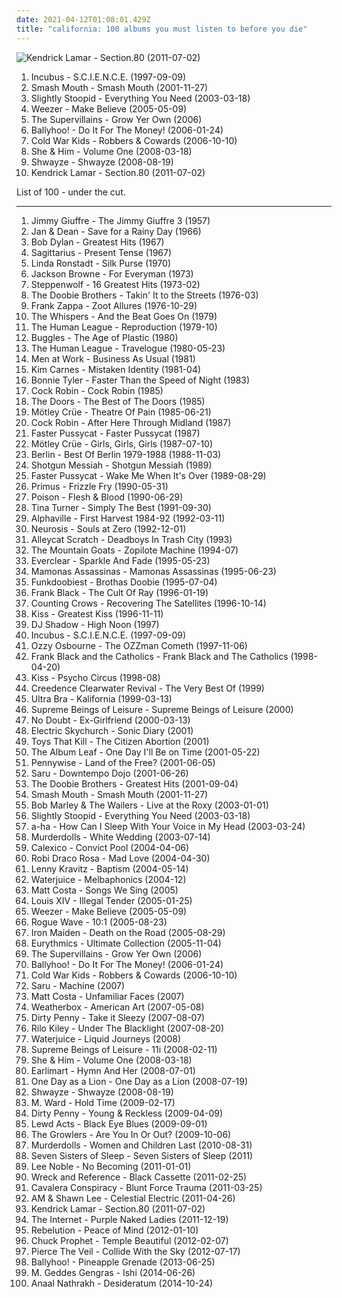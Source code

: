 ```yaml
---
date: 2021-04-12T01:08:01.429Z
title: "california: 100 albums you must listen to before you die"
---
```

![Kendrick Lamar - Section.80 (2011-07-02)](http://coverartarchive.org/release/d0b24c41-8562-47fb-bfe7-5f03397c41c7/24260710820-500.jpg "Kendrick Lamar - Section.80 (2011-07-02)")
<ol class="albums">
<li data-cover="http://coverartarchive.org/release/18622368-24e9-45ce-93d5-be2e4f45b3b3/8631104442-500.jpg" data-tags="alternative rock, funk metal, rock" role="button">Incubus - S.C.I.E.N.C.E. (1997-09-09)</li>
<li data-cover="http://coverartarchive.org/release/9e1c338f-5943-4841-9277-e7fa46f4b8b4/27059900433-500.jpg" data-tags="rock" role="button">Smash Mouth - Smash Mouth (2001-11-27)</li>
<li data-cover="https://img.discogs.com/KgBjHyjGEwqcvfrXOmPth4FEFFQ=/fit-in/600x601/filters:strip_icc():format(jpeg):mode_rgb():quality(90)/discogs-images/R-3576516-1336355004.jpeg.jpg" data-tags="reggae, ska, summer" role="button">Slightly Stoopid - Everything You Need (2003-03-18)</li>
<li data-cover="https://img.discogs.com/SHetkSfGHW-U4A2apVnf3wIXPFM=/fit-in/600x510/filters:strip_icc():format(jpeg):mode_rgb():quality(90)/discogs-images/R-8055634-1493610768-2742.jpeg.jpg" data-tags="rock, alternative rock, alternative" role="button">Weezer - Make Believe (2005-05-09)</li>
<li data-cover="https://img.discogs.com/C-GIJ37K5lw77l09qevF9Di2VP0=/fit-in/600x600/filters:strip_icc():format(jpeg):mode_rgb():quality(90)/discogs-images/R-3625999-1439766596-5010.jpeg.jpg" data-tags="chill, reggae, surf, ska, summer, california, dancehall, beach, baixar depois, happy music for work" role="button">The Supervillains - Grow Yer Own (2006)</li>
<li data-cover="http://coverartarchive.org/release/abc685a8-6339-4b71-bd30-1fb9b4b48ae1/2203270543-500.jpg" data-tags="chill, reggae, surf, summer, california, beach, reggae-rock, bally, happy music for work" role="button">Ballyhoo! - Do It For The Money! (2006-01-24)</li>
<li data-cover="http://coverartarchive.org/release/1cd89dd6-158f-43c8-8a36-70546defb4a9/16174037445-500.jpg" data-tags="indie, indie rock" role="button">Cold War Kids - Robbers & Cowards (2006-10-10)</li>
<li data-cover="http://coverartarchive.org/release/ee79e860-68e7-46ad-bebb-8a003a1dc7a4/4804280407-500.jpg" data-tags="indie" role="button">She & Him - Volume One (2008-03-18)</li>
<li data-cover="http://coverartarchive.org/release/f35cde40-667b-4174-b734-d1a50ca0d2e7/5943910410-500.jpg" data-tags="summer, hip hop" role="button">Shwayze - Shwayze (2008-08-19)</li>
<li data-cover="http://coverartarchive.org/release/d0b24c41-8562-47fb-bfe7-5f03397c41c7/24260710820-500.jpg" data-tags="hip-hop, hip hop, west coast rap, conscious hip hop" role="button">Kendrick Lamar - Section.80 (2011-07-02)</li>
</ol>
List of 100 - under the cut.
<!-- more -->

_________________

<ol class="albums">
<li data-cover="https://img.discogs.com/eKmVQ3jawWL8Kor54UtX-7XS69o=/fit-in/320x319/filters:strip_icc():format(jpeg):mode_rgb():quality(90)/discogs-images/R-3377981-1328028506.jpeg.jpg" data-tags="jazz, minimal, california, west coast, cool jazz, 50s, west coast jazz, penguin, j giuffre" role="button">
Jimmy Giuffre - The Jimmy Giuffre 3 (1957)
</li>
<li data-cover="http://coverartarchive.org/release/c24ea549-68ea-46a0-b71d-e6466cc99f2f/22879223145-500.jpg" data-tags="oldies, california" role="button">
Jan & Dean - Save for a Rainy Day (1966)
</li>
<li data-cover="http://coverartarchive.org/release/67e712d4-73f7-3065-a749-601e0e9c625a/19371903124-500.jpg" data-tags="folk, 60s" role="button">
Bob Dylan - Greatest Hits (1967)
</li>
<li data-cover="http://coverartarchive.org/release/7bab58a3-1769-467e-9d30-4a2b2761019d/27584215433-500.jpg" data-tags="sunshine pop, psychedelic" role="button">
Sagittarius - Present Tense (1967)
</li>
<li data-cover="http://coverartarchive.org/release/c0bf289a-027a-442e-9e89-3ef768643799/8974591679-500.jpg" data-tags="country, country-rock, americana, oldies, folk rock, california, country-soul, glamorous album covers" role="button">
Linda Ronstadt - Silk Purse (1970)
</li>
<li data-cover="http://coverartarchive.org/release/9e092283-a7e9-401c-8b35-19c11cf09a39/1609567339-500.jpg" data-tags="classic rock, singer-songwriter, rock" role="button">
Jackson Browne - For Everyman (1973)
</li>
<li data-cover="http://coverartarchive.org/release/1aca4a06-8f21-4aaa-a049-d1758a111589/5814230484-500.jpg" data-tags="classic rock" role="button">
Steppenwolf - 16 Greatest Hits (1973-02)
</li>
<li data-cover="https://img.discogs.com/M_ZVuQFLxzs_z7c7S7ImZQ63vzY=/fit-in/600x600/filters:strip_icc():format(jpeg):mode_rgb():quality(90)/discogs-images/R-2369724-1280409142.jpeg.jpg" data-tags="70s, classic rock, soft rock" role="button">
The Doobie Brothers - Takin' It to the Streets (1976-03)
</li>
<li data-cover="http://coverartarchive.org/release/269ba8d1-50df-44d5-b60a-8e6120c1e625/27697084492-500.jpg" data-tags="rock, 70s, progressive rock, zappa" role="button">
Frank Zappa - Zoot Allures (1976-10-29)
</li>
<li data-cover="https://img.discogs.com/mK9_2G3wZ8zxNnMYbseUedWhz6Q=/fit-in/600x523/filters:strip_icc():format(jpeg):mode_rgb():quality(90)/discogs-images/R-3282438-1323820188.jpeg.jpg" data-tags="disco, pop, soul, funk" role="button">
The Whispers - And the Beat Goes On (1979)
</li>
<li data-cover="http://coverartarchive.org/release/e5ce46a7-6cd5-4890-9cc9-e307d6b5189b/16396187399-500.jpg" data-tags="electronic, new wave" role="button">
The Human League - Reproduction (1979-10)
</li>
<li data-cover="http://coverartarchive.org/release/5345137c-dc6e-4d56-9bf8-19d270c27155/2823550916-500.jpg" data-tags="80s" role="button">
Buggles - The Age of Plastic (1980)
</li>
<li data-cover="http://coverartarchive.org/release/07a9c6c3-dc06-3e0f-b4e1-18008a72e066/3775539290-500.jpg" data-tags="80s, electronic" role="button">
The Human League - Travelogue (1980-05-23)
</li>
<li data-cover="https://img.discogs.com/TxLsEOQafZcd7-FZAUgQAAYb720=/fit-in/567x559/filters:strip_icc():format(jpeg):mode_rgb():quality(90)/discogs-images/R-952873-1193960761.jpeg.jpg" data-tags="80s" role="button">
Men at Work - Business As Usual (1981)
</li>
<li data-cover="http://coverartarchive.org/release/2e3ad57d-da42-489f-8032-8b4b2b63478b/24154851314-500.jpg" data-tags="80s" role="button">
Kim Carnes - Mistaken Identity (1981-04)
</li>
<li data-cover="http://coverartarchive.org/release/7a9017e4-cd8a-4375-803c-52edb9c173ce/23446264259-500.jpg" data-tags="female vocalists, 80s" role="button">
Bonnie Tyler - Faster Than the Speed of Night (1983)
</li>
<li data-cover="https://img.discogs.com/Xo8QfqoStq0IfuqF7VeQ-iKpmm0=/fit-in/600x584/filters:strip_icc():format(jpeg):mode_rgb():quality(90)/discogs-images/R-666440-1148231790.jpeg.jpg" data-tags="80s" role="button">
Cock Robin - Cock Robin (1985)
</li>
<li data-cover="https://img.discogs.com/fFEJ6AJ-UUlkXDMBnTn2PULqNxE=/fit-in/600x543/filters:strip_icc():format(jpeg):mode_rgb():quality(90)/discogs-images/R-397370-1604657610-1339.jpeg.jpg" data-tags="classic rock" role="button">
The Doors - The Best of The Doors (1985)
</li>
<li data-cover="http://coverartarchive.org/release/9fa22883-2046-3258-bb49-f9a102a8dcb0/6021690450-500.jpg" data-tags="glam metal" role="button">
Mötley Crüe - Theatre Of Pain (1985-06-21)
</li>
<li data-cover="https://img.discogs.com/vWbKke-n1E47AdkBDxZWSwQBr9E=/fit-in/600x598/filters:strip_icc():format(jpeg):mode_rgb():quality(90)/discogs-images/R-977832-1180042748.jpeg.jpg" data-tags="80s, singer-songwriter, american, california, pop-rock, synth rock, emotive vocals" role="button">
Cock Robin - After Here Through Midland (1987)
</li>
<li data-cover="http://coverartarchive.org/release/0d42068d-ca5d-46d5-b1ea-0021ade6d384/15596864588-500.jpg" data-tags="hard rock, glam metal, glam punk" role="button">
Faster Pussycat - Faster Pussycat (1987)
</li>
<li data-cover="https://img.discogs.com/vPBaPOfGv-s6atEihUmcIAsTGqA=/fit-in/240x240/filters:strip_icc():format(jpeg):mode_rgb():quality(90)/discogs-images/R-2078409-1262748089.jpeg.jpg" data-tags="hard rock, glam metal" role="button">
Mötley Crüe - Girls, Girls, Girls (1987-07-10)
</li>
<li data-cover="http://coverartarchive.org/release/54505d79-b295-4a60-9cd3-06f6c6c5bdda/26499964153-500.jpg" data-tags="pop, 80s, alternative, you dont know, take my breath away, like flames" role="button">
Berlin - Best Of Berlin 1979-1988 (1988-11-03)
</li>
<li data-cover="http://coverartarchive.org/release/f4b97ffa-c5a4-4fd9-afb8-26db55f8fd97/7620162165-500.jpg" data-tags="heavy metal, metal, rock, 80s, hard rock, california, glam rock, los angeles, sweden, 1980s, wants, hollywood, glam metal, skovde, 80s hard rock" role="button">
Shotgun Messiah - Shotgun Messiah (1989)
</li>
<li data-cover="http://coverartarchive.org/release/f287a508-e5d9-4a21-bae6-3d087766631d/15359454326-500.jpg" data-tags="80s" role="button">
Faster Pussycat - Wake Me When It's Over (1989-08-29)
</li>
<li data-cover="https://img.discogs.com/YqqCs70buzegtoFW7myFLVnsQ8U=/fit-in/600x607/filters:strip_icc():format(jpeg):mode_rgb():quality(90)/discogs-images/R-3000806-1508266484-8892.jpeg.jpg" data-tags="funk metal" role="button">
Primus - Frizzle Fry (1990-05-31)
</li>
<li data-cover="https://img.discogs.com/1NhEAQMIX2BYQNSDR_IK3cgEahQ=/fit-in/350x447/filters:strip_icc():format(jpeg):mode_rgb():quality(90)/discogs-images/R-1794097-1292467255.jpeg.jpg" data-tags="hair metal" role="button">
Poison - Flesh & Blood (1990-06-29)
</li>
<li data-cover="http://coverartarchive.org/release/37b83a51-256e-4872-a297-0baf93799511/5311880688-500.jpg" data-tags="pop, rock, soul" role="button">
Tina Turner - Simply The Best (1991-09-30)
</li>
<li data-cover="https://img.discogs.com/Z-qLmYF2HX0loUjDQE8HLpW-eas=/fit-in/600x604/filters:strip_icc():format(jpeg):mode_rgb():quality(90)/discogs-images/R-105652-1460366131-7364.jpeg.jpg" data-tags="80s" role="button">
Alphaville - First Harvest 1984-92 (1992-03-11)
</li>
<li data-cover="http://coverartarchive.org/release/64bb2d1b-e4ab-4808-be16-5466264c2e65/20845677913-500.jpg" data-tags="sludge, sludge metal, post-metal" role="button">
Neurosis - Souls at Zero (1992-12-01)
</li>
<li data-cover="https://img.discogs.com/WINi9yJxQaoVmj-5UlD1ydBnZek=/fit-in/500x500/filters:strip_icc():format(jpeg):mode_rgb():quality(90)/discogs-images/R-3753802-1343002264-7364.jpeg.jpg" data-tags="heavy metal, rock, hard rock, hair metal, 90s, california, 1990s, wants, glam metal, sleaze rock, hollywood glam" role="button">
Alleycat Scratch - Deadboys In Trash City (1993)
</li>
<li data-cover="http://coverartarchive.org/release/07133990-91fd-4352-bf3c-0ed20b3dfcca/5642257386-500.jpg" data-tags="folk, acoustic, lo-fi, folk rock" role="button">
The Mountain Goats - Zopilote Machine (1994-07)
</li>
<li data-cover="https://img.discogs.com/ET7Yy8_knfXR_aToSfd-_4mULc8=/fit-in/600x600/filters:strip_icc():format(jpeg):mode_rgb():quality(90)/discogs-images/R-1750670-1333630000.jpeg.jpg" data-tags="alternative rock, 90s, rock" role="button">
Everclear - Sparkle And Fade (1995-05-23)
</li>
<li data-cover="http://coverartarchive.org/release/9afdbf41-9cfb-4318-9bab-0d67c5973958/18297764373-500.jpg" data-tags="mamonas assassinas, brazilian, rock, 90s" role="button">
Mamonas Assassinas - Mamonas Assassinas (1995-06-23)
</li>
<li data-cover="http://coverartarchive.org/release/0f6fe239-d416-4dbb-9f80-86cd5d6428f9/22927814474-500.jpg" data-tags="rap" role="button">
Funkdoobiest - Brothas Doobie (1995-07-04)
</li>
<li data-cover="http://coverartarchive.org/release/bd3070ca-bbc3-4f90-94ae-fb009ff7e882/15482523249-500.jpg" data-tags="alternative, alternative rock" role="button">
Frank Black - The Cult Of Ray (1996-01-19)
</li>
<li data-cover="http://coverartarchive.org/release/328bc43b-a81a-4dc0-844f-1a27880e5fb2/12059016173-500.jpg" data-tags="rock, 90s, alternative rock" role="button">
Counting Crows - Recovering The Satellites (1996-10-14)
</li>
<li data-cover="http://coverartarchive.org/release/7566242e-c2f6-46ab-8584-93c7da59d08c/3167170521-500.jpg" data-tags="classic rock, hard rock" role="button">
Kiss - Greatest Kiss (1996-11-11)
</li>
<li data-cover="https://img.discogs.com/LKGengt1EEYBlhlVPUr2bvigL7I=/fit-in/600x600/filters:strip_icc():format(jpeg):mode_rgb():quality(90)/discogs-images/R-339447-1606953095-5768.jpeg.jpg" data-tags="trip hop" role="button">
DJ Shadow - High Noon (1997)
</li>
<li data-cover="http://coverartarchive.org/release/18622368-24e9-45ce-93d5-be2e4f45b3b3/8631104442-500.jpg" data-tags="alternative rock, funk metal, rock" role="button">
Incubus - S.C.I.E.N.C.E. (1997-09-09)
</li>
<li data-cover="https://img.discogs.com/z_Leq-x3MaeNpNxEImylgrSCaqM=/fit-in/597x469/filters:strip_icc():format(jpeg):mode_rgb():quality(90)/discogs-images/R-16145182-1604193009-7453.jpeg.jpg" data-tags="heavy metal, ozzy osbourne" role="button">
Ozzy Osbourne - The OZZman Cometh (1997-11-06)
</li>
<li data-cover="https://img.discogs.com/oOu0tXKOjtAdbvdCWJVZx4JSIvU=/fit-in/600x600/filters:strip_icc():format(jpeg):mode_rgb():quality(90)/discogs-images/R-400111-1243787011.jpeg.jpg" data-tags="indie, rock, alternative, indie rock" role="button">
Frank Black and the Catholics - Frank Black and The Catholics (1998-04-20)
</li>
<li data-cover="https://img.discogs.com/r43wbr3V_mNGe0S-t43kD_MhehM=/fit-in/566x566/filters:strip_icc():format(jpeg):mode_rgb():quality(90)/discogs-images/R-2144658-1266427258.jpeg.jpg" data-tags="hard rock" role="button">
Kiss - Psycho Circus (1998-08)
</li>
<li data-cover="http://coverartarchive.org/release/55bae79d-432f-4cc5-8fb9-237e385a399d/3093855907-500.jpg" data-tags="classic rock" role="button">
Creedence Clearwater Revival - The Very Best Of (1999)
</li>
<li data-cover="https://via.placeholder.com/450" data-tags="finnish" role="button">
Ultra Bra - Kalifornia (1999-03-13)
</li>
<li data-cover="https://img.discogs.com/YCFztdICySQEZ6VJPuQmnF_7joE=/fit-in/600x595/filters:strip_icc():format(jpeg):mode_rgb():quality(90)/discogs-images/R-50408-1264860782.jpeg.jpg" data-tags="trip-hop, uutta jazzia, acid lounge, smooth lounge, jazzy female vocal, serve chilled, jazzy flavoured, downtempo influences, vocal-lounge, city lounge, vocal downtempo, my-love, acoustic groove, chillout downtempo, lounge downtempo, jazz-trip, alternative lounge, genre: downtempo, lounge chill, lounge-tech, smoothly sexy sounding, groove lounge, electronic lounge jazz, lounge electronic, lounge uptempo, my lounge room, sweet downtempo, ouahhhhh, tropcool, chillounge1, chill chill, jazzy vibes, lounge at home two, lounge at home tres, chillair, 1st vine, awesome downtempo, epic lounge, genre:downtempo, sexy sounding, uuta jazzia, uutta jazziz" role="button">
Supreme Beings of Leisure - Supreme Beings of Leisure (2000)
</li>
<li data-cover="https://img.discogs.com/QvTFUwGi6I7hQo3_DPcaGwpi3s8=/fit-in/588x451/filters:strip_icc():format(jpeg):mode_rgb():quality(90)/discogs-images/R-2580683-1291704797.jpeg.jpg" data-tags="vocal, punk, 90s, retro, california, female vocalist, ex-girlfriend" role="button">
No Doubt - Ex-Girlfriend (2000-03-13)
</li>
<li data-cover="https://img.discogs.com/0BMHQvDhsMbK24jC_JDbAD79qGY=/fit-in/600x593/filters:strip_icc():format(jpeg):mode_rgb():quality(90)/discogs-images/R-135827-1306150689.jpeg.jpg" data-tags="ambient, usa, cafe del mar, american, california, west coast, psytrance, los angeles, elektronic beats, american artist, united states, from: usa, american brilliance, american indie, california artists, usa artists, california local, american dream, california dreaming, west coast underground, los angeles ca, west-coast, west coast chill, from california, usa underground, california sunshine, from: california, california usa, usa: california, american musician, los angeles music, los-angeles, california coast, flowmotion, location:us:ca:los angeles, los angeles underground" role="button">
Electric Skychurch - Sonic Diary (2001)
</li>
<li data-cover="http://coverartarchive.org/release/fb2c4ffe-19da-4ae8-b03b-d8bab4af9eaf/26767251716-500.jpg" data-tags="indie, pop, rock, punk, alternative, alternative rock, indie rock, pop punk, california, pop-punk, san pedro, bidding jointly, chased credit, pavao velvel, several kits, truncated prey" role="button">
Toys That Kill - The Citizen Abortion (2001)
</li>
<li data-cover="http://coverartarchive.org/release/ac46568e-7818-4351-8d8a-a59ce427e636/21974963842-500.jpg" data-tags="post-rock" role="button">
The Album Leaf - One Day I'll Be on Time (2001-05-22)
</li>
<li data-cover="http://coverartarchive.org/release/9d66266b-541a-4918-a172-d2d0b83f93fa/3350220596-500.jpg" data-tags="punk rock" role="button">
Pennywise - Land of the Free? (2001-06-05)
</li>
<li data-cover="http://coverartarchive.org/release/b4aa0d3c-275f-48f3-872c-2ea08fd43ec8/3403917566-500.jpg" data-tags="trip-hop" role="button">
Saru - Downtempo Dojo (2001-06-26)
</li>
<li data-cover="https://img.discogs.com/fErH9_mBcl6puW-59TAgxy0clT0=/fit-in/600x583/filters:strip_icc():format(jpeg):mode_rgb():quality(90)/discogs-images/R-5197697-1412776090-1894.jpeg.jpg" data-tags="classic rock, 70s, male vocalists" role="button">
The Doobie Brothers - Greatest Hits (2001-09-04)
</li>
<li data-cover="http://coverartarchive.org/release/9e1c338f-5943-4841-9277-e7fa46f4b8b4/27059900433-500.jpg" data-tags="rock" role="button">
Smash Mouth - Smash Mouth (2001-11-27)
</li>
<li data-cover="http://coverartarchive.org/release/27b9ce41-b41a-40e4-84ed-8b8b0b05aced/17727060977-500.jpg" data-tags="reggae, california, live, 1970s, 2000s, live album, live recording, bob marley and the wailers, live at the roxy, west hollywood, surf puro, k1r7m, roxy theatre" role="button">
Bob Marley & The Wailers - Live at the Roxy (2003-01-01)
</li>
<li data-cover="https://img.discogs.com/KgBjHyjGEwqcvfrXOmPth4FEFFQ=/fit-in/600x601/filters:strip_icc():format(jpeg):mode_rgb():quality(90)/discogs-images/R-3576516-1336355004.jpeg.jpg" data-tags="reggae, ska, summer" role="button">
Slightly Stoopid - Everything You Need (2003-03-18)
</li>
<li data-cover="https://img.discogs.com/ai0y-shUNue13Ebf3Za1Hf2vIHE=/fit-in/600x592/filters:strip_icc():format(jpeg):mode_rgb():quality(90)/discogs-images/R-2225856-1456197354-6151.jpeg.jpg" data-tags="pop, 80s" role="button">
a-ha - How Can I Sleep With Your Voice in My Head (2003-03-24)
</li>
<li data-cover="https://img.discogs.com/uaW5m5uHyJ5NEthgYpWrPEf7mw4=/fit-in/600x536/filters:strip_icc():format(jpeg):mode_rgb():quality(90)/discogs-images/R-765180-1549047459-5428.jpeg.jpg" data-tags="heavy metal, horror punk" role="button">
Murderdolls - White Wedding (2003-07-14)
</li>
<li data-cover="http://coverartarchive.org/release/8edf887c-f8ee-4663-af02-0a5117acc808/7941540099-500.jpg" data-tags="americana, alt-country" role="button">
Calexico - Convict Pool (2004-04-06)
</li>
<li data-cover="https://via.placeholder.com/450" data-tags="california, latin rock, rock en español, calma, dancing in the rain, do you remember, mad love, robi, robi robi, my eyes adore you, cheap on dodax" role="button">
Robi Draco Rosa - Mad Love (2004-04-30)
</li>
<li data-cover="https://img.discogs.com/0X-qSTPg_-xJSoxRcp53mGMPHVM=/fit-in/387x350/filters:strip_icc():format(jpeg):mode_rgb():quality(90)/discogs-images/R-7199937-1452279474-1872.jpeg.jpg" data-tags="rock" role="button">
Lenny Kravitz - Baptism (2004-05-14)
</li>
<li data-cover="http://coverartarchive.org/release/ec815da1-1eb9-4f7a-836b-cd07db690436/28399282774-500.jpg" data-tags="electronica, ambient, dub, american, california, west coast, 00s, the sound of san francisco, elektronic beats, american artist, bay area, from: usa, neu, bay-area, bay area underground, bay area i like, sweet california, bay area bands, california indie, west coast sound, american indie, california artists, sf bay area, california local, american dream, bay area music, california dreaming, west coast underground, san francisco bay area, san francisco bands, san francisco ca, west-coast, san-francisco, west coast chill, west coast indie, from california, bay area indie, california sunshine, san francisco summer, from: california, california usa, san francisco indie, american musician, california coast, san francisco scene, sf bay area scene, investig, san francisco band, bay area best, vaporvent, from: sanfrancisco usa, san francisco music" role="button">
Waterjuice - Melbaphonics (2004-12)
</li>
<li data-cover="https://via.placeholder.com/450" data-tags="singer-songwriter, acoustic" role="button">
Matt Costa - Songs We Sing (2005)
</li>
<li data-cover="http://coverartarchive.org/release/515953ae-536a-4b3a-b211-ee5bdea3203a/28743679556-500.jpg" data-tags="alternative, rock, alternative rock, indie rock" role="button">
Louis XIV - Illegal Tender (2005-01-25)
</li>
<li data-cover="https://img.discogs.com/SHetkSfGHW-U4A2apVnf3wIXPFM=/fit-in/600x510/filters:strip_icc():format(jpeg):mode_rgb():quality(90)/discogs-images/R-8055634-1493610768-2742.jpeg.jpg" data-tags="rock, alternative rock, alternative" role="button">
Weezer - Make Believe (2005-05-09)
</li>
<li data-cover="https://img.discogs.com/YzREtLsnDB92FIzfwnD_79BLEX8=/fit-in/600x589/filters:strip_icc():format(jpeg):mode_rgb():quality(90)/discogs-images/R-1234223-1202586903.jpeg.jpg" data-tags="indie pop" role="button">
Rogue Wave - 10:1 (2005-08-23)
</li>
<li data-cover="https://img.discogs.com/Eqkgg2bf05VzfO8QewZ0xJGwY9M=/fit-in/400x398/filters:strip_icc():format(jpeg):mode_rgb():quality(90)/discogs-images/R-2765855-1300047081.jpeg.jpg" data-tags="heavy metal" role="button">
Iron Maiden - Death on the Road (2005-08-29)
</li>
<li data-cover="http://coverartarchive.org/release/e2b358e9-7008-31b2-9983-06ddf5714a24/5901913185-500.jpg" data-tags="new wave" role="button">
Eurythmics - Ultimate Collection (2005-11-04)
</li>
<li data-cover="https://img.discogs.com/C-GIJ37K5lw77l09qevF9Di2VP0=/fit-in/600x600/filters:strip_icc():format(jpeg):mode_rgb():quality(90)/discogs-images/R-3625999-1439766596-5010.jpeg.jpg" data-tags="chill, reggae, surf, ska, summer, california, dancehall, beach, baixar depois, happy music for work" role="button">
The Supervillains - Grow Yer Own (2006)
</li>
<li data-cover="http://coverartarchive.org/release/abc685a8-6339-4b71-bd30-1fb9b4b48ae1/2203270543-500.jpg" data-tags="chill, reggae, surf, summer, california, beach, reggae-rock, bally, happy music for work" role="button">
Ballyhoo! - Do It For The Money! (2006-01-24)
</li>
<li data-cover="http://coverartarchive.org/release/1cd89dd6-158f-43c8-8a36-70546defb4a9/16174037445-500.jpg" data-tags="indie, indie rock" role="button">
Cold War Kids - Robbers & Cowards (2006-10-10)
</li>
<li data-cover="http://coverartarchive.org/release/b8484632-f278-49c9-9d34-90764bf9f253/9511511931-500.jpg" data-tags="electronic, ambient" role="button">
Saru - Machine (2007)
</li>
<li data-cover="https://img.discogs.com/cuIkcBdTuIrRCi7WaxPEwF74I74=/fit-in/250x250/filters:strip_icc():format(jpeg):mode_rgb():quality(90)/discogs-images/R-1211990-1588552261-4809.jpeg.jpg" data-tags="indie, rock, singer-songwriter" role="button">
Matt Costa - Unfamiliar Faces (2007)
</li>
<li data-cover="http://coverartarchive.org/release/51bf2457-830e-472d-875d-b00746e4bea4/20887472511-500.jpg" data-tags="indie" role="button">
Weatherbox - American Art (2007-05-08)
</li>
<li data-cover="http://coverartarchive.org/release/983acf65-7ffe-403b-bd07-a0465422073f/2997475828-500.jpg" data-tags="california, 2000s, united states, santa cruz, glam metal, sleaze rock" role="button">
Dirty Penny - Take it Sleezy (2007-08-07)
</li>
<li data-cover="https://img.discogs.com/bl4vspegq3dbuH24SEtRmJQhnEM=/fit-in/600x579/filters:strip_icc():format(jpeg):mode_rgb():quality(90)/discogs-images/R-1853857-1296769804.jpeg.jpg" data-tags="indie pop" role="button">
Rilo Kiley - Under The Blacklight (2007-08-20)
</li>
<li data-cover="https://img.discogs.com/58m6T0daIM0TzKcigGlGi8KR15Q=/fit-in/600x600/filters:strip_icc():format(jpeg):mode_rgb():quality(90)/discogs-images/R-3832444-1370809627-1386.jpeg.jpg" data-tags="electronica, psychedelic, american, california, west coast, 00s, the sound of san francisco, elektronic beats, american artist, bay area, from: usa, bay-area, american bands, bay area underground, mesmerize, bay area i like, sweet california, bay area bands, california indie, west coast sound, american indie, california artists, sf bay area, california local, bay area music, california dreaming, west coast underground, san francisco bay area, san francisco bands, san francisco ca, west-coast, san-francisco, west coast chill, west coast indie, myfavo, from california, bay area indie, california sunshine, san francisco summer, from: california, california usa, san francisco indie, american musician, california coast, san francisco scene, sf bay area scene, amercian band, san francisco band, bay area best, vaporvent, faval bm, from: sanfrancisco usa, san francisco music" role="button">
Waterjuice - Liquid Journeys (2008)
</li>
<li data-cover="https://img.discogs.com/wz4cdUmqyQAs-pbpYXmiLYJ5v-U=/fit-in/600x600/filters:strip_icc():format(jpeg):mode_rgb():quality(90)/discogs-images/R-1219589-1201575517.gif.jpg" data-tags="uutta jazzia, acid lounge, smooth lounge, jazzy female vocal, serve chilled, jazzy flavoured, downtempo influences, vocal-lounge, city lounge, vocal downtempo, my-love, acoustic groove, chillout downtempo, lounge downtempo, jazz-trip, genre: downtempo, lounge chill, lounge-tech, smoothly sexy sounding, groove lounge, electronic lounge jazz, lounge electronic, lounge uptempo, my lounge room, sweet downtempo, ouahhhhh, tropcool, chillounge1, chill chill, jazzy vibes, lounge at home two, lounge at home tres, chillair, 1st vine, awesome downtempo, epic lounge, genre:downtempo, sexy sounding, uuta jazzia, uutta jazziz, alternative lounge, electrocool, electropcool" role="button">
Supreme Beings of Leisure - 11i (2008-02-11)
</li>
<li data-cover="http://coverartarchive.org/release/ee79e860-68e7-46ad-bebb-8a003a1dc7a4/4804280407-500.jpg" data-tags="indie" role="button">
She & Him - Volume One (2008-03-18)
</li>
<li data-cover="http://coverartarchive.org/release/90226860-02ed-4db8-bea8-58cb04a6ab58/25360009456-500.jpg" data-tags="indie rock, indie" role="button">
Earlimart - Hymn And Her (2008-07-01)
</li>
<li data-cover="https://img.discogs.com/mkLY91OJiGwNvrwxERyq50J4Mz8=/fit-in/600x600/filters:strip_icc():format(jpeg):mode_rgb():quality(90)/discogs-images/R-1404325-1580767308-9603.png.jpg" data-tags="alternative rock, rapcore" role="button">
One Day as a Lion - One Day as a Lion (2008-07-19)
</li>
<li data-cover="http://coverartarchive.org/release/f35cde40-667b-4174-b734-d1a50ca0d2e7/5943910410-500.jpg" data-tags="summer, hip hop" role="button">
Shwayze - Shwayze (2008-08-19)
</li>
<li data-cover="http://coverartarchive.org/release/09941147-6845-43a4-bbff-a5168f8137c5/27063501163-500.jpg" data-tags="indie" role="button">
M. Ward - Hold Time (2009-02-17)
</li>
<li data-cover="https://img.discogs.com/y_uI4A8UhHmJzOtOVdkzaIgYeYc=/fit-in/600x600/filters:strip_icc():format(jpeg):mode_rgb():quality(90)/discogs-images/R-4521672-1604615255-9109.jpeg.jpg" data-tags="swedish, california, 2000s, sleaze, wants, united states, santa cruz, glam metal, sleaze rock" role="button">
Dirty Penny - Young & Reckless (2009-04-09)
</li>
<li data-cover="http://coverartarchive.org/release/70c9f7a3-46c1-4118-8c4e-655bac5f461f/3377024672-500.jpg" data-tags="hardcore" role="button">
Lewd Acts - Black Eye Blues (2009-09-01)
</li>
<li data-cover="http://coverartarchive.org/release/766cf545-9651-4728-85e0-230d29adf83c/15868890607-500.jpg" data-tags="surf, usa, strange, psychedelic, california, garage, debut album, the desperate kingdom of love, 30 strand grass, 4jsfolk, q3jslfm, you cant be wise and then love at the same time, track to check again, stuff i still want to discover, 2unban" role="button">
The Growlers - Are You In Or Out? (2009-10-06)
</li>
<li data-cover="https://img.discogs.com/1UblDvy7P_2ODkJOjiMJtEEPAhE=/fit-in/600x592/filters:strip_icc():format(jpeg):mode_rgb():quality(90)/discogs-images/R-2423401-1494953862-1512.jpeg.jpg" data-tags="horror punk" role="button">
Murderdolls - Women and Children Last (2010-08-31)
</li>
<li data-cover="http://coverartarchive.org/release/cb7fff40-f753-408a-919d-b2c70569ccd6/4769356302-500.jpg" data-tags="hardcore, usa, sludge, california, sludge metal, metallic hardcore" role="button">
Seven Sisters of Sleep - Seven Sisters of Sleep (2011)
</li>
<li data-cover="http://coverartarchive.org/release/c37f72d2-dc47-4800-8699-9ea009a059b9/6053721753-500.jpg" data-tags="electronic, indie, experimental, usa, solo, lo-fi, experimental rock, minimal, krautrock, psychedelic, tape, avant-garde, american, drone, california, crossover, dark ambient, diy, los angeles, american underground, 10s, free music, psych-folk, solo artist, america, pyschedelic, netaudio, experimental indie, psych-rock, one-man-band, tape music, californian, avant-folk, bandcamp, experimental folk, drone folk, free albums, free album, solo project, webaudio, kosmische musik, post-psychedelic, experimentalism, self-released, usa underground, post-psychedelic electronica" role="button">
Lee Noble - No Becoming (2011-01-01)
</li>
<li data-cover="https://img.discogs.com/-gH9CsdhGE7KBdYEaVucjTyDxdw=/fit-in/225x225/filters:strip_icc():format(jpeg):mode_rgb():quality(90)/discogs-images/R-2866569-1379816809-5565.jpeg.jpg" data-tags="free download, bandcamp, webaudio, usa underground" role="button">
Wreck and Reference - Black Cassette (2011-02-25)
</li>
<li data-cover="https://img.discogs.com/OEgN7XgpisEQwZcZDcTZMAMU5tY=/fit-in/600x600/filters:strip_icc():format(jpeg):mode_rgb():quality(90)/discogs-images/R-2849479-1575548141-8921.jpeg.jpg" data-tags="groove metal, thrash metal" role="button">
Cavalera Conspiracy - Blunt Force Trauma (2011-03-25)
</li>
<li data-cover="http://coverartarchive.org/release/cc979fbb-8c6b-42df-9312-c370f7d6df0c/4724320692-500.jpg" data-tags="disco, electronic, indie, pop, soul, electro, funk, psychedelic, london, cover, lounge, new orleans, california, 60's, duet, collaboration, thievery corporation, los feliz, echo park, 70's, esl, my gang 11, eighteenth street lounge music, shawn lee, clutchy hopkins" role="button">
AM & Shawn Lee - Celestial Electric (2011-04-26)
</li>
<li data-cover="http://coverartarchive.org/release/d0b24c41-8562-47fb-bfe7-5f03397c41c7/24260710820-500.jpg" data-tags="hip-hop, hip hop, west coast rap, conscious hip hop" role="button">
Kendrick Lamar - Section.80 (2011-07-02)
</li>
<li data-cover="http://coverartarchive.org/release/6cd6d936-54b0-4d31-8301-2fe393b60054/10144003753-500.jpg" data-tags="electronic, trip-hop, hip-hop, soul" role="button">
The Internet - Purple Naked Ladies (2011-12-19)
</li>
<li data-cover="https://img.discogs.com/aaro5owcbe-iHkgvfK2z9zbJ5P4=/fit-in/600x600/filters:strip_icc():format(jpeg):mode_rgb():quality(90)/discogs-images/R-4636133-1370633397-7143.jpeg.jpg" data-tags="chill, reggae" role="button">
Rebelution - Peace of Mind (2012-01-10)
</li>
<li data-cover="https://via.placeholder.com/450" data-tags="rock, singer-songwriter, country-rock, americana, alt-country, california, alternative country-rock, love these guy" role="button">
Chuck Prophet - Temple Beautiful (2012-02-07)
</li>
<li data-cover="http://coverartarchive.org/release/7888bbb8-204b-4701-9f15-ade723cd94ee/7163718243-500.jpg" data-tags="post-hardcore" role="button">
Pierce The Veil - Collide With the Sky (2012-07-17)
</li>
<li data-cover="http://coverartarchive.org/release/8cbd2027-f1b6-42c3-a0e8-ff3c0df074f0/14448756090-500.jpg" data-tags="reggae, hardcore, ska, california, weed, skapunk, ballyhooligans" role="button">
Ballyhoo! - Pineapple Grenade (2013-06-25)
</li>
<li data-cover="http://coverartarchive.org/release/37fe6450-fd02-4047-b5d8-05cf82f2685b/8877989666-500.jpg" data-tags="leaving records" role="button">
M. Geddes Gengras - Ishi (2014-06-26)
</li>
<li data-cover="http://coverartarchive.org/release/39b14176-29c0-4f6d-b876-abf43cecbce3/8663953259-500.jpg" data-tags="black metal, grindcore" role="button">
Anaal Nathrakh - Desideratum (2014-10-24)
</li>
</ol>
